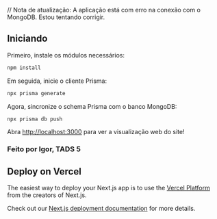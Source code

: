 // Nota de atualização: A aplicação está com erro na conexão com o MongoDB. Estou tentando corrigir.

## Iniciando

Primeiro, instale os módulos necessários:

```bash
npm install
```
Em seguida, inicie o cliente Prisma:

```bash
npx prisma generate
```
Agora, sincronize o schema Prisma com o banco MongoDB:
```
npx prisma db push
```

Abra [http://localhost:3000](http://localhost:3000) para ver a visualização web do site!

### Feito por Igor, TADS 5

## Deploy on Vercel

The easiest way to deploy your Next.js app is to use the [Vercel Platform](https://vercel.com/new?utm_medium=default-template&filter=next.js&utm_source=create-next-app&utm_campaign=create-next-app-readme) from the creators of Next.js.

Check out our [Next.js deployment documentation](https://nextjs.org/docs/app/building-your-application/deploying) for more details.
